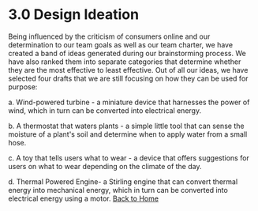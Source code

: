 # 3.0 Design Ideation

Being influenced by the criticism of consumers online and our determination to our team goals as well as our team charter, we have created a band of ideas generated during our brainstorming process. We have also ranked them into separate categories that determine whether they are the most effective to least effective. Out of all our ideas, we have selected four drafts that we are still focusing on how they can be used for purpose: 

a. Wind-powered turbine - a miniature device that harnesses the power of wind, which in turn can be converted into electrical energy.

b. A thermostat that waters plants - a simple little tool that can sense the moisture of a plant's soil and determine when to apply water from a small hose.

c. A toy that tells users what to wear - a device that offers suggestions for users on what to wear depending on the climate of the day.

d. Thermal Powered Engine- a Stirling engine that can convert thermal energy into mechanical energy, which in turn can be converted into electrical energy using a motor.
[Back to Home](README.md)

